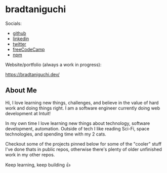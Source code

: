 # bradtaniguchi

Socials:

- [github](https://github.com/bradtaniguchi)
- [linkedin](https://www.linkedin.com/in/bradley-taniguchi-62a052104/)
- [twitter](https://twitter.com/brad_taniguchi)
- [freeCodeCamp](https://www.freecodecamp.org/bradtaniguchi)
- [npm](https://www.npmjs.com/~bradtaniguchi)


Website/portfolio (always a work in progress):

https://bradtaniguchi.dev/


## About Me

Hi, I love learning new things, challenges, and believe in the value of hard work and doing things right.
I am a software engineer currently doing web development at Intuit!

In my own time I love learning new things about technology, software development, automation. Outside of tech I like reading Sci-Fi, space technologies, and spending time with my 2 cats.

Checkout some of the projects pinned below for some of the "cooler" stuff I've done thats in public repos, otherwise there's plenty of older unfinished work in my other repos.

Keep learning, keep building 👍
